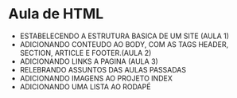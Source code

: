 # Aula de HTML

- ESTABELECENDO A ESTRUTURA BASICA DE UM SITE (AULA 1)
- ADICIONANDO CONTEUDO AO BODY, COM AS TAGS HEADER, SECTION, ARTICLE E FOOTER.(AULA 2)
- ADICIONANDO LINKS A PAGINA (AULA 3)
- RELEBRANDO ASSUNTOS DAS AULAS PASSADAS
- ADICIONANDO IMAGENS AO PROJETO INDEX
- ADICIONANDO UMA LISTA AO RODAPÉ